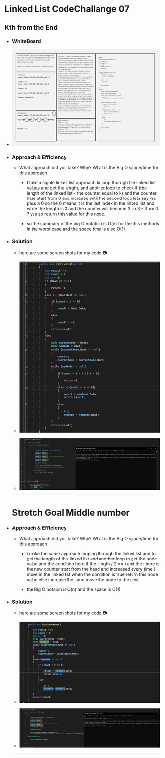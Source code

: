 # Linked List CodeChallange 07 
## Kth from the End

- ### WhiteBoard 
- ![CC07 White Board](./cc07.jpg)

- ### Approach & Efficiency

    - What approach did you take? Why? What is the Big O space/time for this approach

        - I take a signle linked list approach to loop thorugh the linked list values and get the length, and another loop to check if (the length of the 
        linked list - the counter equal to k) and the counter here start from 0 and increase with the second loop lets say we pass a 0 
        so the 0 means it is the last index in the linked list and while the length is 3 and the counter will become 3 so 3 - 3 == 0 ? 
        yes so return this value for this node.

        - so the summary of the big O notation is O(n) for the this methods in the worst case and the space time is also O(1)

- ### Solution

    - here are some screen shots for my code :camera:

    - ![Code1](./code1.png)
    - ![Visual Output](./code2.png)

    --- 

    # Stretch Goal Middle number

- ### Approach & Efficiency 

    - What approach did you take? Why? What is the Big O space/time for this approach

        - i make the same approach looping through the linked list and to get the length of this linked list and another loop to 
        get the node value and the condition here if the length / 2 == i and the i here is the new counter start from the head 
        and increased every time i move in the linked list when the condition is true return this node value else increase the i and move the node to the next


        - the Big O notaion is O(n) and the space is O(1)

- ### Solution

    - here are some screen shots for my code :camera:

    - ![Code1](./Scode1.png)
    - ![Visual Output](./Scode2.png)

    --- 
